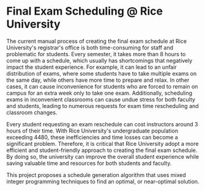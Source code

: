 # Final Exam Scheduling @ Rice University
The current manual process of creating the final exam schedule at Rice University's registrar's office is both time-consuming for staff and problematic for students. Every semester, it takes more than 8 hours to come up with a
schedule, which usually has shortcomings that negatively impact the student experience. For example, it can lead to an unfair distribution of exams, where some students have to take multiple exams on the same day, while others have 
more time to prepare and relax. In other cases, it can cause inconvenience for students who are forced to remain on campus for an extra week only to take one exam. Additionally, scheduling exams in inconvenient classrooms can cause
undue stress for both faculty and students, leading to numerous requests for exam time rescheduling and classroom changes.

Every student requesting an exam reschedule can cost instructors around 3 hours of their time. With Rice University's undergraduate population exceeding 4480, these inefficiencies and time losses can become a significant problem.
Therefore, it is critical that Rice University adopt a more efficient and student-friendly approach to creating the final exam schedule. By doing so, the university can improve the overall student experience while saving valuable time and
resources for both students and faculty.

This project proposes a schedule generation algorithm that uses mixed integer programming techniques to find an
optimal, or near-optimal solution.
